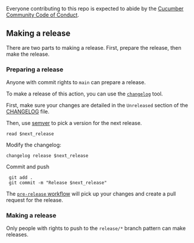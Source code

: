 Everyone contributing to this repo is expected to abide by the [Cucumber Community Code of Conduct](https://cucumber.io/conduct).

## Making a release

There are two parts to making a release. First, prepare the release, then make the release.

### Preparing a release

Anyone with commit rights to `main` can prepare a release.

To make a release of this action, you can use the [`changelog`](https://github.com/rcmachado/changelog) tool.

First, make sure your changes are detailed in the `Unreleased` section of the [CHANGELOG](./CHANGELOG.md) file.

Then, use [semver](https://semver.org/) to pick a version for the next release.

    read $next_release

Modify the changelog:

    changelog release $next_release

Commit and push

     git add .
     git commit -m "Release $next_release"

The [`pre-release` workflow](https://github.com/cucumber-actions/create-release/actions/workflows/pre-release.yaml) will pick up your changes and create a pull request for the release.

### Making a release

Only people with rights to push to the `release/*` branch pattern can make releases.

